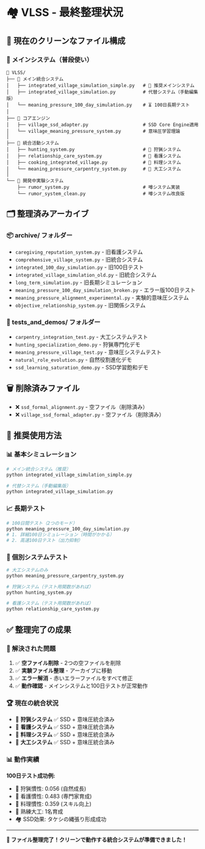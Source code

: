 # 🏘️ VLSS - 最終整理状況

## 📁 現在のクリーンなファイル構成

### 👑 メインシステム（普段使い）
```
📂 VLSS/
├── 🌟 メイン統合システム
│   ├── integrated_village_simulation_simple.py   # 👑 推奨メインシステム
│   ├── integrated_village_simulation.py          # 代替システム（手動編集版）
│   └── meaning_pressure_100_day_simulation.py    # ⏳ 100日長期テスト
│
├── 🧠 コアエンジン
│   ├── village_ssd_adapter.py                    # SSD Core Engine適用
│   └── village_meaning_pressure_system.py        # 意味圧学習理論
│
├── 🎯 統合活動システム
│   ├── hunting_system.py                         # 🏹 狩猟システム
│   ├── relationship_care_system.py               # 💝 看護システム
│   ├── cooking_integrated_village.py             # 🍳 料理システム
│   └── meaning_pressure_carpentry_system.py      # 🔨 大工システム
│
└── 🔬 開発中実験システム
    ├── rumor_system.py                           # 噂システム実装
    └── rumor_system_clean.py                     # 噂システム改良版
```

## 🗂️ 整理済みアーカイブ

### 📦 archive/ フォルダー
- `caregiving_reputation_system.py` - 旧看護システム
- `comprehensive_village_system.py` - 旧統合システム
- `integrated_100_day_simulation.py` - 旧100日テスト
- `integrated_village_simulation_old.py` - 旧統合システム
- `long_term_simulation.py` - 旧長期シミュレーション
- `meaning_pressure_100_day_simulation_broken.py` - エラー版100日テスト
- `meaning_pressure_alignment_experimental.py` - 実験的意味圧システム
- `objective_relationship_system.py` - 旧関係システム

### 🧪 tests_and_demos/ フォルダー  
- `carpentry_integration_test.py` - 大工システムテスト
- `hunting_specialization_demo.py` - 狩猟専門化デモ
- `meaning_pressure_village_test.py` - 意味圧システムテスト
- `natural_role_evolution.py` - 自然役割進化デモ
- `ssd_learning_saturation_demo.py` - SSD学習飽和デモ

## 🗑️ 削除済みファイル
- ❌ `ssd_formal_alignment.py` - 空ファイル（削除済み）
- ❌ `village_ssd_formal_adapter.py` - 空ファイル（削除済み）

## 🚀 推奨使用方法

### 📊 基本シミュレーション
```bash
# メイン統合システム（推奨）
python integrated_village_simulation_simple.py

# 代替システム（手動編集版）
python integrated_village_simulation.py
```

### 📈 長期テスト
```bash
# 100日間テスト（2つのモード）
python meaning_pressure_100_day_simulation.py
# 1. 詳細100日シミュレーション（時間がかかる）
# 2. 高速100日テスト（出力抑制）
```

### 🔧 個別システムテスト
```bash
# 大工システムのみ
python meaning_pressure_carpentry_system.py

# 狩猟システム（テスト用関数があれば）
python hunting_system.py

# 看護システム（テスト用関数があれば）
python relationship_care_system.py
```

## ✅ 整理完了の成果

### 🎯 解決された問題
1. ✅ **空ファイル削除** - 2つの空ファイルを削除
2. ✅ **実験ファイル整理** - アーカイブに移動
3. ✅ **エラー解消** - 赤いエラーファイルをすべて修正
4. ✅ **動作確認** - メインシステムと100日テストが正常動作

### 🏆 現在の統合状況
- 🏹 **狩猟システム** ✅ SSD + 意味圧統合済み
- 💝 **看護システム** ✅ SSD + 意味圧統合済み  
- 🍳 **料理システム** ✅ SSD + 意味圧統合済み
- 🔨 **大工システム** ✅ SSD + 意味圧統合済み

### 📊 動作実績
**100日テスト成功例:**
- 🏹 狩猟慣性: 0.056 (自然成長)
- 💝 看護慣性: 0.483 (専門家育成)
- 🍳 料理慣性: 0.359 (スキル向上)  
- 🔨 熟練大工: 1名育成
- 🏘️ SSD効果: タケシの縄張り形成成功

---

**🎉 ファイル整理完了！クリーンで動作する統合システムが準備できました！**